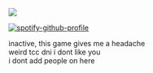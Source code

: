 ![](https://komarev.com/ghpvc/?username=beaverhollow&label=punks&style=flat-square&color=121a33&base=23264)

[![spotify-github-profile](https://spotify-github-profile.kittinanx.com/api/view?uid=6ee6c3uiykzyf00n8qqgt3t8m&cover_image=true&theme=natemoo-re&show_offline=true&background_color=c3ab9e&interchange=true&bar_color=AAAAAA&bar_color_cover=false)](https://github.com/kittinan/spotify-github-profile)

inactive, this game gives me a headache
<br/>
weird tcc dni i dont like you
<br/>
i dont add people on here
